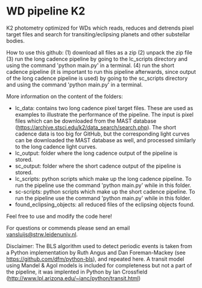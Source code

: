 # WD pipeline K2
K2 photometry optimized for WDs which reads, reduces and detrends pixel target files and search for transiting/eclipsing planets and other substellar bodies.

How to use this github:
(1) download all files as a zip
(2) unpack the zip file
(3) run the long cadence pipeline by going to the lc_scripts directory and using the command 'python main.py' in a terminal.
(4) run the short cadence pipeline (it is important to run this pipeline afterwards, since output of the long cadence pipeline is used) by going to the sc_scripts directory and using the command 'python main.py' in a terminal.

More information on the content of the folders:
- lc_data: contains two long cadence pixel target files. These are used as examples to illustrate the performance of the pipeline. The input is pixel files which can be downloaded from the MAST database (https://archive.stsci.edu/k2/data_search/search.php). The short cadence data is too big for GitHub, but the corresponding light curves can be downloaded the MAST database as well, and processed similarly to the long cadence light curves.
- lc_output: folder where the long cadence output of the pipeline is stored.
- sc_output: folder where the short cadence output of the pipeline is stored.
- lc_scripts: python scripts which make up the long cadence pipeline. To run the pipeline use the command 'python main.py' while in this folder.
- sc-scripts: python scripts which make up the short cadence pipeline. To run the pipeline use the command 'python main.py' while in this folder.
- found_eclipsing_objects: all reduced files of the eclipsing objects found.

Feel free to use and modify the code here!

For questions or commends please send an email vansluijs@strw.leidenuniv.nl.

Disclaimer: The BLS algorithm used to detect periodic events is taken from a Python implementation by Ruth Angus and Dan Foreman-Mackey (see https://github.com/dfm/python-bls), and repeated here. A transit model using Mandel & Agol models is included for completeness but not a part of the pipeline, it was implented in Python by Ian Crossfield (http://www.lpl.arizona.edu/~ianc/python/transit.html)
